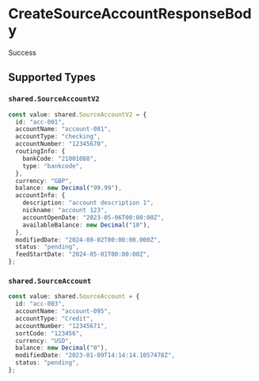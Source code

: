 # CreateSourceAccountResponseBody

Success


## Supported Types

### `shared.SourceAccountV2`

```typescript
const value: shared.SourceAccountV2 = {
  id: "acc-001",
  accountName: "account-081",
  accountType: "checking",
  accountNumber: "12345670",
  routingInfo: {
    bankCode: "21001088",
    type: "bankcode",
  },
  currency: "GBP",
  balance: new Decimal("99.99"),
  accountInfo: {
    description: "account description 1",
    nickname: "account 123",
    accountOpenDate: "2023-05-06T00:00:00Z",
    availableBalance: new Decimal("10"),
  },
  modifiedDate: "2024-08-02T00:00:00.000Z",
  status: "pending",
  feedStartDate: "2024-05-01T00:00:00Z",
};
```

### `shared.SourceAccount`

```typescript
const value: shared.SourceAccount = {
  id: "acc-003",
  accountName: "account-095",
  accountType: "Credit",
  accountNumber: "12345671",
  sortCode: "123456",
  currency: "USD",
  balance: new Decimal("0"),
  modifiedDate: "2023-01-09T14:14:14.1057478Z",
  status: "pending",
};
```

